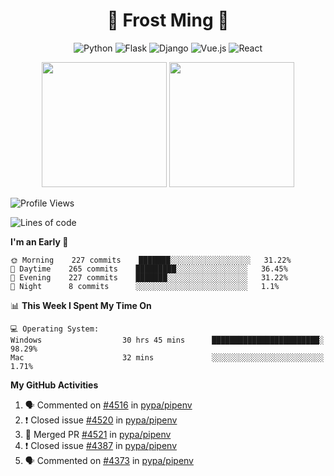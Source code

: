 <h1 align="center">🦄 Frost Ming 🐍</h1>

<div align="center">

![Python](https://img.shields.io/badge/-Python-%233776ab?logo=python&style=for-the-badge&logoColor=white)
![Flask](https://img.shields.io/badge/-Flask-%23eeeeee?logo=flask&style=for-the-badge&logoColor=black)
![Django](https://img.shields.io/badge/-Django-%23092E20?logo=django&style=for-the-badge&logoColor=white)
![Vue.js](https://img.shields.io/badge/-Vue.js-%234fc08d?logo=vue.js&style=for-the-badge&logoColor=white)
![React](https://img.shields.io/badge/-React-%2357d8fb?logo=react&style=for-the-badge&logoColor=white)

</div>

<p align="center">
  <img height="200" src="https://github-readme-stats.vercel.app/api?username=frostming&show_icons=true&theme=dracula&include_all_commits=true" />
  <img height="200" src="https://github-readme-stats.vercel.app/api/top-langs/?username=frostming&theme=dracula&show_icons=true" />
</p>

<!--START_SECTION:waka-->
![Profile Views](http://img.shields.io/badge/Profile%20Views-105-blue)

![Lines of code](https://img.shields.io/badge/From%20Hello%20World%20I%27ve%20Written-13.9%20million%20lines%20of%20code-blue)

**I'm an Early 🐤** 

```text
🌞 Morning    227 commits    ███████░░░░░░░░░░░░░░░░░░   31.22% 
🌆 Daytime    265 commits    █████████░░░░░░░░░░░░░░░░   36.45% 
🌃 Evening    227 commits    ███████░░░░░░░░░░░░░░░░░░   31.22% 
🌙 Night      8 commits      ░░░░░░░░░░░░░░░░░░░░░░░░░   1.1%

```


📊 **This Week I Spent My Time On** 

```text
💻 Operating System: 
Windows                  30 hrs 45 mins      ████████████████████████░   98.29% 
Mac                      32 mins             ░░░░░░░░░░░░░░░░░░░░░░░░░   1.71%

```


<!--END_SECTION:waka-->

**My GitHub Activities**

<!--START_SECTION:activity-->
1. 🗣 Commented on [#4516](https://github.com/pypa/pipenv/issues/4516) in [pypa/pipenv](https://github.com/pypa/pipenv)
2. ❗️ Closed issue [#4520](https://github.com/pypa/pipenv/issues/4520) in [pypa/pipenv](https://github.com/pypa/pipenv)
3. 🎉 Merged PR [#4521](https://github.com/pypa/pipenv/pull/4521) in [pypa/pipenv](https://github.com/pypa/pipenv)
4. ❗️ Closed issue [#4387](https://github.com/pypa/pipenv/issues/4387) in [pypa/pipenv](https://github.com/pypa/pipenv)
5. 🗣 Commented on [#4373](https://github.com/pypa/pipenv/issues/4373) in [pypa/pipenv](https://github.com/pypa/pipenv)
<!--END_SECTION:activity-->
